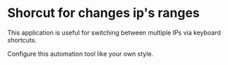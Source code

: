 <h1> Shorcut for changes ip's ranges</h1>

This application is useful for switching between multiple IPs via keyboard shortcuts.

Configure this automation tool like your own style.
